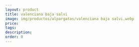 ```yaml
---
layout: product
title: valenciana baja salvi
image: img/productos/alpargatas/valenciana baja salvi.webp
price: 
tags: 
description: 
order: 0
---
```

